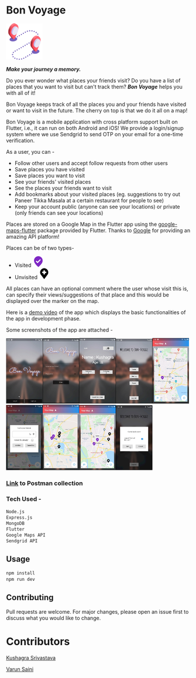 # Bon Voyage

<img src="https://github.com/Kushagrasri/bonvoyage/blob/master/Frontend%20Files/assets/apphead.png" width=100>

***Make your journey a memory.***

Do you ever wonder what places your friends visit? Do you have a list of places that you want to visit but can't track them? ***Bon Voyage*** helps you with all of it!

Bon Voyage keeps track of all the places you and your friends have visited or want to visit in the future. The cherry on top is that we do it all on a map! 

Bon Voyage is a mobile application with cross platform support built on Flutter, i.e., it can run on both Android and iOS! We provide a login/signup system where we use Sendgrid to send OTP on your email for a one-time verification.

As a user, you can -
* Follow other users and accept follow requests from other users
* Save places you have visited
* Save places you want to visit
* See your friends' visited places
* See the places your friends want to visit
* Add bookmarks about your visited places (eg. suggestions to try out Paneer Tikka Masala at a certain restaurant for people to see)
* Keep your account public (anyone can see your locations) or private (only friends can see your locations)

Places are stored on a Google Map in the Flutter app using the [google-maps-flutter](https://pub.dev/packages/google_maps_flutter) package provided by Flutter. Thanks to [Google](https://www.google.com) for providing an amazing API platform!

Places can be of two types-
- Visited     <img src="https://github.com/Kushagrasri/bonvoyage/blob/master/Frontend%20Files/assets/custompin.png" width=30>
- Unvisited   <img src="https://github.com/Kushagrasri/bonvoyage/blob/master/Frontend%20Files/assets/addLoc.png" width=30>

All places can have an optional comment where the user whose visit this is, can specify their views/suggestions of that place and this would be displayed over the marker on the map.

Here is a [demo video](https://drive.google.com/file/d/1dINP3BG_8gH21rZ0TKCRyB8JRPj9wH23/view?usp=sharing) of the app which displays the basic functionalities of the app in development phase. 

Some screenshots of the app are attached - 

<img src="https://github.com/Kushagrasri/bonvoyage/blob/master/Images/1.jpg" width=100><img src="https://github.com/Kushagrasri/bonvoyage/blob/master/Images/2.jpg" width=100><img src="https://github.com/Kushagrasri/bonvoyage/blob/master/Images/3.1.jpg" width=100><img src="https://github.com/Kushagrasri/bonvoyage/blob/master/Images/3.2.jpg" width=100><img src="https://github.com/Kushagrasri/bonvoyage/blob/master/Images/4.jpg" width=100><img src="https://github.com/Kushagrasri/bonvoyage/blob/master/Images/5.jpg" width=100><img src="https://github.com/Kushagrasri/bonvoyage/blob/master/Images/6.jpg" width=100><img src="https://github.com/Kushagrasri/bonvoyage/blob/master/Images/7.jpg" width=100><img src="https://github.com/Kushagrasri/bonvoyage/blob/master/Images/8.jpg" width=100>

### [Link](https://www.getpostman.com/collections/c4ed9cb727a4f87ad46a) to Postman collection

### Tech Used -
```
Node.js
Express.js
MongoDB
Flutter
Google Maps API
Sendgrid API
```

## Usage

```bash
npm install
npm run dev 
```

## Contributing
Pull requests are welcome. For major changes, please open an issue first to discuss what you would like to change.


# Contributors 

[Kushagra Srivastava](https://github.com/Kushagrasri)

[Varun Saini](https://github.com/varun-saini-18)
